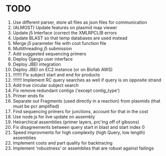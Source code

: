 # TODO
1. Use different parser, store all files as json files for communication
1. (ALMOST) Update features on plasmid map viewer
2. Update j5 Interface (correct the XMLRPCLIB errors
4. Update BLAST so that temp databases are used instead
5. Merge j5 parameter file with cost function file
5. Multithreading j5 submission
5. Add suggested sequencing primers
5. Deploy Django user interface
6. Deploy JBEI integration
7. Deploy JBEI on EC2 instance (or on Biofab AWS)
8. !!!!!!! Fix subject start and end for products
8. !!!!!!! Implement RC query searches as well if query is on opposite strand
9. Add true circular subject search
9. Fix remove redundant contigs ('except contig_type')
10. Primer ends fix
11. Separate out Fragments (used directly in a reaction) from plasmids
(that must be pcr amplified)
12. Find sequencing primers for junctions, account for that in the cost
13. Use node.js for live update on assembly
14. Heirarchical assemblies (primer layers, prc'ing off of gibsons)
15. Fix disagreements between query start in blast and start index 0
16. Speed improvments for high complexity (high Query, low length) assemblies
17. Implement costs and part quality for backtracing
18. Implement 'robustness' or assemblies that are robust against failings